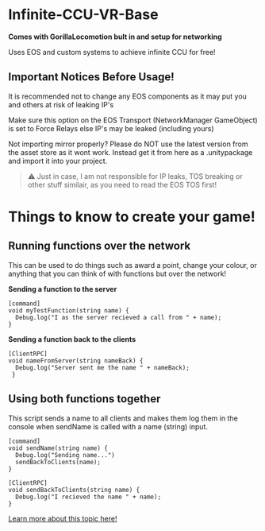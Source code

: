 # Infinite-CCU-VR-Base
**Comes with GorillaLocomotion bult in and setup for networking**

Uses EOS and custom systems to achieve infinite CCU for free!

## Important Notices Before Usage!
It is recommended not to change any EOS components as it may put you and others at risk of leaking IP's

Make sure this option on the EOS Transport (NetworkManager GameObject) is set to Force Relays else IP's may be leaked (including yours)

Not importing mirror properly? Please do NOT use the latest version from the asset store as it wont work. Instead get it from here as a .unitypackage and import it into your project.

> ⚠️ Just in case, I am not responsible for IP leaks, TOS breaking or other stuff similair, as you need to read the EOS TOS first!

# Things to know to create your game!

## Running functions over the network
This can be used to do things such as award a point, change your colour, or anything that you can think of with functions but over the network!

**Sending a function to the server**

```
[command]
void myTestFunction(string name) {
  Debug.log("I as the server recieved a call from " + name);
}
```

**Sending a function back to the clients**

```
[ClientRPC]
void nameFromServer(string nameBack) {
  Debug.log("Server sent me the name " + nameBack);
 }
```

## Using both functions together
This script sends a name to all clients and makes them log them in the console when sendName is called with a name (string) input.
```
[command]
void sendName(string name) {
  Debug.log("Sending name...")
  sendBackToClients(name);
}

[ClientRPC]
void sendBackToClients(string name) {
  Debug.log("I recieved the name " + name);
}
```

[Learn more about this topic here!](https://mirror-networking.gitbook.io/docs/guides/communications/remote-actions)
